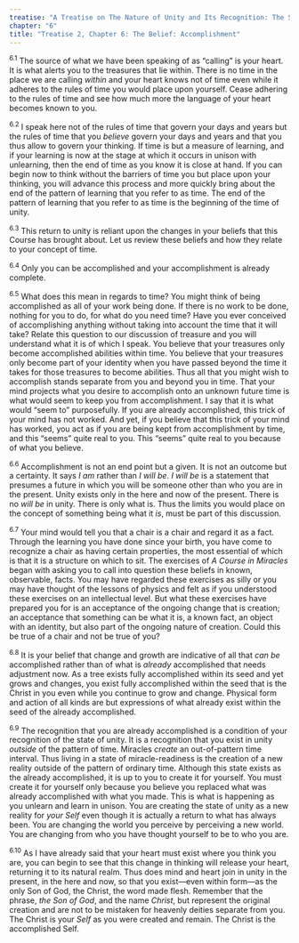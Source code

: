 ```yaml
---
treatise: "A Treatise on The Nature of Unity and Its Recognition: The Second Treatise"
chapter: "6"
title: "Treatise 2, Chapter 6: The Belief: Accomplishment"
---
```


<sup>6.1</sup> The source of what we have been speaking of as “calling”
is your heart. It is what alerts you to the treasures that lie within.
There is no time in the place we are calling *within* and your heart
knows not of time even while it adheres to the rules of time you would
place upon yourself. Cease adhering to the rules of time and see how
much more the language of your heart becomes known to you. 

<sup>6.2</sup> I speak here not of the rules of time that govern your
days and years but the rules of time that you *believe* govern your days
and years and that you thus allow to govern your thinking. If time is
but a measure of learning, and if your learning is now at the stage at
which it occurs in unison with unlearning, then the end of time as you
know it is close at hand. If you can begin now to think without the
barriers of time you but place upon your thinking, you will advance this
process and more quickly bring about the end of the pattern of learning
that you refer to as time. The end of the pattern of learning that you
refer to as time is the beginning of the time of unity. 

<sup>6.3</sup> This return to unity is reliant upon the changes in your
beliefs that this Course has brought about. Let us review these beliefs
and how they relate to your concept of time.

<sup>6.4</sup> Only you can be accomplished and your accomplishment is
already complete. 

<sup>6.5</sup> What does this mean in regards to time? You might think
of being accomplished as all of your work being done. If there is no
work to be done, nothing for you to do, for what do you need time? Have
you ever conceived of accomplishing anything without taking into account
the time that it will take? Relate this question to our discussion of
treasure and you will understand what it is of which I speak. You
believe that your treasures only become accomplished abilities within
time. You believe that your treasures only become part of your identity
when you have passed beyond the time it takes for those treasures to
become abilities. Thus all that you might wish to accomplish stands
separate from you and beyond you in time. That your mind projects what
you desire to accomplish onto an unknown future time is what would seem
to keep you from accomplishment. I say that it is what would “seem to”
purposefully.  If you are already accomplished, this trick of your mind
has not worked.  And yet, if you believe that this trick of your mind
has worked, you act as if you are being kept from accomplishment by
time, and this “seems” quite real to you. This “seems” quite real to you
because of what you believe. 

<sup>6.6</sup> Accomplishment is not an end point but a given. It is not
an outcome but a certainty. It says *I am* rather than *I will be*. *I
will be* is a statement that presumes a future in which you will be
someone other than who you are in the present. Unity exists only in the
here and now of the present. There is no *will be* in unity. There is
only what is. Thus the limits you would place on the concept of
something being what it *is*, must be part of this discussion.  

<sup>6.7</sup> Your mind would tell you that a chair is a chair and
regard it as a fact.  Through the learning you have done since your
birth, you have come to recognize a chair as having certain properties,
the most essential of which is that it is a structure on which to sit.
The exercises of *A Course in Miracles* began with asking you to call
into question these beliefs in known, observable, facts. You may have
regarded these exercises as silly or you may have thought of the lessons
of physics and felt as if you understood these exercises on an
intellectual level. But what these exercises have prepared you for is an
acceptance of the ongoing change that is creation; an acceptance that
something can be what it is, a known fact, an object with an identity,
but also part of the ongoing nature of creation. Could this be true of a
chair and not be true of you? 

<sup>6.8</sup> It is your belief that change and growth are indicative
of all that *can be* accomplished rather than of what is *already*
accomplished that needs adjustment now. As a tree exists fully
accomplished within its seed and yet grows and changes, you exist fully
accomplished within the seed that is the Christ in you even while you
continue to grow and change. Physical form and action of all kinds are
but expressions of what already exist within the seed of the already
accomplished. 

<sup>6.9</sup> The recognition that you are already accomplished is a
condition of your recognition of the state of unity. It is a recognition
that you exist in unity *outside* of the pattern of time. Miracles
*create* an out-of-pattern time interval. Thus living in a state of
miracle-readiness is the creation of a new reality outside of the
pattern of ordinary time. Although this state exists as the already
accomplished, it is up to you to create it for yourself. You must create
it for yourself only because you believe you replaced what was already
accomplished with what you made. This is what is happening as you
unlearn and learn in unison. You are creating the state of unity as a
new reality for *your Self* even though it is actually a return to what
has always been. You are changing the world you perceive by perceiving a
new world. You are changing from who you have thought yourself to be to
who you are. 

<sup>6.10</sup> As I have already said that your heart must exist where
you think you are, you can begin to see that this change in thinking
will release your heart, returning it to its natural realm. Thus does
mind and heart join in unity in the present, in the here and now, so
that you exist—even within form—as the only Son of God, the Christ, the
word made flesh. Remember that the phrase, *the Son of God*, and the
name *Christ*, but represent the original creation and are not to be
mistaken for heavenly deities separate from you. The Christ is your
*Self* as you were created and remain. The Christ is the accomplished
Self.

